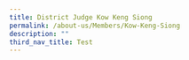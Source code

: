 ```yaml
---
title: District Judge Kow Keng Siong
permalink: /about-us/Members/Kow-Keng-Siong
description: ""
third_nav_title: Test
---
```

